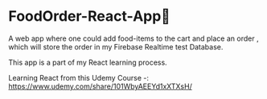 # FoodOrder-React-App🥗

A web app where one could add food-items to the cart and place an order , which will store the order in my Firebase Realtime test Database.

This app is a part of my React learning process.

Learning React from this Udemy Course -: https://www.udemy.com/share/101WbyAEEYd1xXTXsH/
